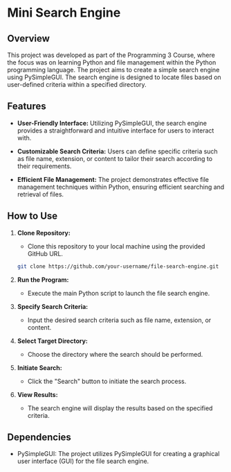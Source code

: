# Mini Search Engine

## Overview

This project was developed as part of the Programming 3 Course, where the focus was on learning Python and file management within the Python programming language. The project aims to create a simple search engine using PySimpleGUI. The search engine is designed to locate files based on user-defined criteria within a specified directory.

## Features

- **User-Friendly Interface:** Utilizing PySimpleGUI, the search engine provides a straightforward and intuitive interface for users to interact with.
  
- **Customizable Search Criteria:** Users can define specific criteria such as file name, extension, or content to tailor their search according to their requirements.

- **Efficient File Management:** The project demonstrates effective file management techniques within Python, ensuring efficient searching and retrieval of files.

## How to Use

1. **Clone Repository:**
   - Clone this repository to your local machine using the provided GitHub URL.

    ```bash
    git clone https://github.com/your-username/file-search-engine.git
    ```

2. **Run the Program:**
   - Execute the main Python script to launch the file search engine.

3. **Specify Search Criteria:**
   - Input the desired search criteria such as file name, extension, or content.

4. **Select Target Directory:**
   - Choose the directory where the search should be performed.

5. **Initiate Search:**
   - Click the "Search" button to initiate the search process.

6. **View Results:**
   - The search engine will display the results based on the specified criteria.

## Dependencies

- PySimpleGUI: The project utilizes PySimpleGUI for creating a graphical user interface (GUI) for the file search engine.

